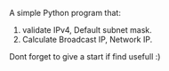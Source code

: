 A simple Python program that:

1) validate IPv4, Default subnet mask.
2) Calculate Broadcast IP, Network IP.

Dont forget to give a start if find usefull :)
